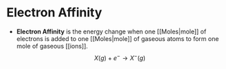 # Electron Affinity
- **Electron Affinity** is the energy change when one [[Moles|mole]] of electrons is added to one [[Moles|mole]] of gaseous atoms to form one mole of gaseous [[ions]].
$$X(g) + e^- \rightarrow X^-(g)$$  